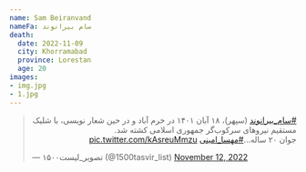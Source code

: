 ```yaml
---
name: Sam Beiranvand
nameFa: سام بیرانوند
death:
  date: 2022-11-09
  city: Khorramabad
  province: Lorestan
  age: 20
images:
- img.jpg
- 1.jpg
---
```


<blockquote class="twitter-tweet"><p lang="fa" dir="rtl"><a href="https://twitter.com/hashtag/%D8%B3%D8%A7%D9%85_%D8%A8%DB%8C%D8%B1%D8%A7%D9%86%D9%88%D9%86%D8%AF?src=hash&amp;ref_src=twsrc%5Etfw">#سام_بیرانوند</a> (سپهر)، ۱۸ آبان ۱۴۰۱ در خرم آباد و در حین شعار نویسی، با شلیک مستقیم نیروهای سرکوب‌گر جمهوری اسلامی کشته شد.<br>جوان ۲۰ ساله…<a href="https://twitter.com/hashtag/%D9%85%D9%87%D8%B3%D8%A7_%D8%A7%D9%85%DB%8C%D9%86%DB%8C?src=hash&amp;ref_src=twsrc%5Etfw">#مهسا_امینی</a> <a href="https://t.co/kAsreuMmzu">pic.twitter.com/kAsreuMmzu</a></p>&mdash; ۱۵۰۰تصویر_لیست (@1500tasvir_list) <a href="https://twitter.com/1500tasvir_list/status/1591416726868168709?ref_src=twsrc%5Etfw">November 12, 2022</a></blockquote> <script async src="https://platform.twitter.com/widgets.js" charset="utf-8"></script>